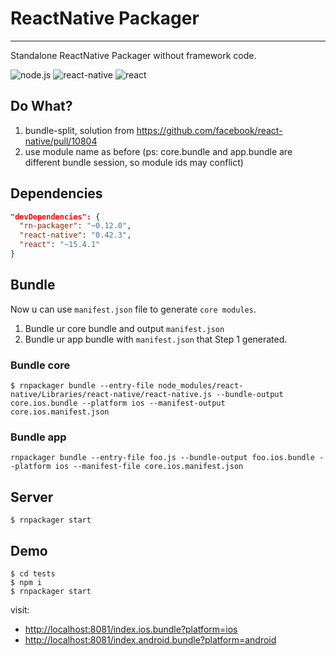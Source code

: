 # ReactNative Packager
---

Standalone ReactNative Packager without framework code.

![node.js](https://img.shields.io/badge/node.js-%3E=_4.0.0-green.svg?style=flat-square)
![react-native](https://img.shields.io/badge/react--native-%3D_0.42.3-green.svg)
![react](https://img.shields.io/badge/react-~_15.4.1-green.svg)

## Do What?

1. bundle-split, solution from https://github.com/facebook/react-native/pull/10804
2. use module name as before (ps: core.bundle and app.bundle are different bundle session, so module ids may conflict)

## Dependencies

```json
"devDependencies": {
  "rn-packager": "~0.12.0",
  "react-native": "0.42.3",
  "react": "~15.4.1"
}
```
## Bundle

Now u can use `manifest.json` file to generate `core modules`.

1. Bundle ur core bundle and output `manifest.json`
2. Bundle ur app bundle with `manifest.json` that Step 1 generated.


### Bundle core

```shell
$ rnpackager bundle --entry-file node_modules/react-native/Libraries/react-native/react-native.js --bundle-output core.ios.bundle --platform ios --manifest-output core.ios.manifest.json
```

### Bundle app

```shell
rnpackager bundle --entry-file foo.js --bundle-output foo.ios.bundle --platform ios --manifest-file core.ios.manifest.json
```

## Server

```shell
$ rnpackager start
```

## Demo

```shell
$ cd tests
$ npm i
$ rnpackager start
```

visit:

* [http://localhost:8081/index.ios.bundle?platform=ios](http://localhost:8081/index.ios.bundle?platform=ios)
* [http://localhost:8081/index.android.bundle?platform=android](http://localhost:8081/index.android.bundle?platform=android)
